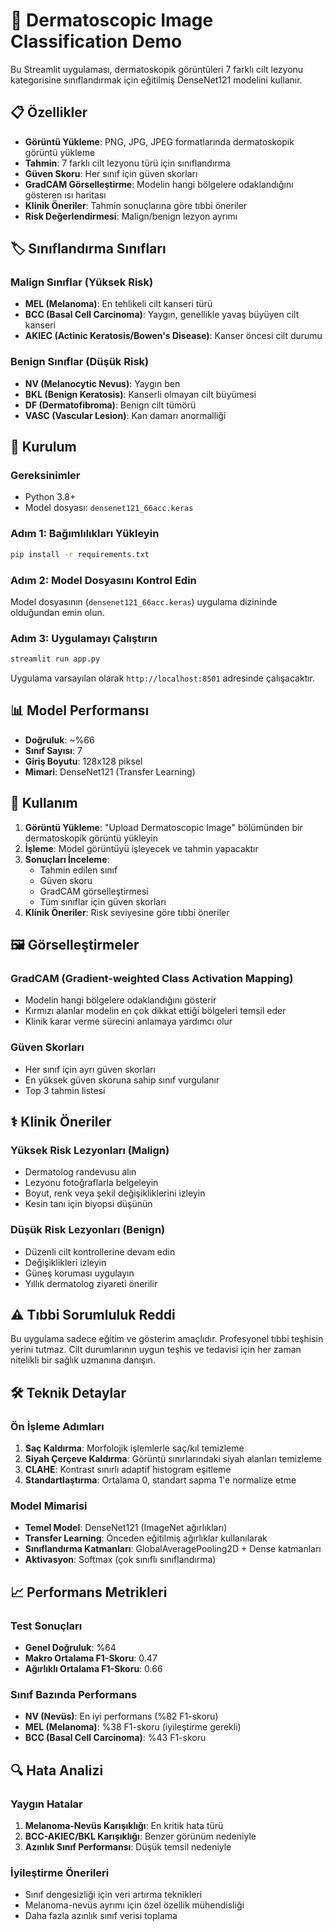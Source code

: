 # 🔬 Dermatoscopic Image Classification Demo

Bu Streamlit uygulaması, dermatoskopik görüntüleri 7 farklı cilt lezyonu kategorisine sınıflandırmak için eğitilmiş DenseNet121 modelini kullanır.

## 📋 Özellikler

- **Görüntü Yükleme**: PNG, JPG, JPEG formatlarında dermatoskopik görüntü yükleme
- **Tahmin**: 7 farklı cilt lezyonu türü için sınıflandırma
- **Güven Skoru**: Her sınıf için güven skorları
- **GradCAM Görselleştirme**: Modelin hangi bölgelere odaklandığını gösteren ısı haritası
- **Klinik Öneriler**: Tahmin sonuçlarına göre tıbbi öneriler
- **Risk Değerlendirmesi**: Malign/benign lezyon ayrımı

## 🏷️ Sınıflandırma Sınıfları

### Malign Sınıflar (Yüksek Risk)
- **MEL (Melanoma)**: En tehlikeli cilt kanseri türü
- **BCC (Basal Cell Carcinoma)**: Yaygın, genellikle yavaş büyüyen cilt kanseri
- **AKIEC (Actinic Keratosis/Bowen's Disease)**: Kanser öncesi cilt durumu

### Benign Sınıflar (Düşük Risk)
- **NV (Melanocytic Nevus)**: Yaygın ben
- **BKL (Benign Keratosis)**: Kanserli olmayan cilt büyümesi
- **DF (Dermatofibroma)**: Benign cilt tümörü
- **VASC (Vascular Lesion)**: Kan damarı anormalliği

## 🚀 Kurulum

### Gereksinimler
- Python 3.8+
- Model dosyası: `densenet121_66acc.keras`

### Adım 1: Bağımlılıkları Yükleyin
```bash
pip install -r requirements.txt
```

### Adım 2: Model Dosyasını Kontrol Edin
Model dosyasının (`densenet121_66acc.keras`) uygulama dizininde olduğundan emin olun.

### Adım 3: Uygulamayı Çalıştırın
```bash
streamlit run app.py
```

Uygulama varsayılan olarak `http://localhost:8501` adresinde çalışacaktır.

## 📊 Model Performansı

- **Doğruluk**: ~%66
- **Sınıf Sayısı**: 7
- **Giriş Boyutu**: 128x128 piksel
- **Mimari**: DenseNet121 (Transfer Learning)

## 🔧 Kullanım

1. **Görüntü Yükleme**: "Upload Dermatoscopic Image" bölümünden bir dermatoskopik görüntü yükleyin
2. **İşleme**: Model görüntüyü işleyecek ve tahmin yapacaktır
3. **Sonuçları İnceleme**: 
   - Tahmin edilen sınıf
   - Güven skoru
   - GradCAM görselleştirmesi
   - Tüm sınıflar için güven skorları
4. **Klinik Öneriler**: Risk seviyesine göre tıbbi öneriler

## 🖼️ Görselleştirmeler

### GradCAM (Gradient-weighted Class Activation Mapping)
- Modelin hangi bölgelere odaklandığını gösterir
- Kırmızı alanlar modelin en çok dikkat ettiği bölgeleri temsil eder
- Klinik karar verme sürecini anlamaya yardımcı olur

### Güven Skorları
- Her sınıf için ayrı güven skorları
- En yüksek güven skoruna sahip sınıf vurgulanır
- Top 3 tahmin listesi

## ⚕️ Klinik Öneriler

### Yüksek Risk Lezyonları (Malign)
- Dermatolog randevusu alın
- Lezyonu fotoğraflarla belgeleyin
- Boyut, renk veya şekil değişikliklerini izleyin
- Kesin tanı için biyopsi düşünün

### Düşük Risk Lezyonları (Benign)
- Düzenli cilt kontrollerine devam edin
- Değişiklikleri izleyin
- Güneş koruması uygulayın
- Yıllık dermatolog ziyareti önerilir

## ⚠️ Tıbbi Sorumluluk Reddi

Bu uygulama sadece eğitim ve gösterim amaçlıdır. Profesyonel tıbbi teşhisin yerini tutmaz. Cilt durumlarının uygun teşhis ve tedavisi için her zaman nitelikli bir sağlık uzmanına danışın.

## 🛠️ Teknik Detaylar

### Ön İşleme Adımları
1. **Saç Kaldırma**: Morfolojik işlemlerle saç/kıl temizleme
2. **Siyah Çerçeve Kaldırma**: Görüntü sınırlarındaki siyah alanları temizleme
3. **CLAHE**: Kontrast sınırlı adaptif histogram eşitleme
4. **Standartlaştırma**: Ortalama 0, standart sapma 1'e normalize etme

### Model Mimarisi
- **Temel Model**: DenseNet121 (ImageNet ağırlıkları)
- **Transfer Learning**: Önceden eğitilmiş ağırlıklar kullanılarak
- **Sınıflandırma Katmanları**: GlobalAveragePooling2D + Dense katmanları
- **Aktivasyon**: Softmax (çok sınıflı sınıflandırma)

## 📈 Performans Metrikleri

### Test Sonuçları
- **Genel Doğruluk**: %64
- **Makro Ortalama F1-Skoru**: 0.47
- **Ağırlıklı Ortalama F1-Skoru**: 0.66

### Sınıf Bazında Performans
- **NV (Nevüs)**: En iyi performans (%82 F1-skoru)
- **MEL (Melanoma)**: %38 F1-skoru (iyileştirme gerekli)
- **BCC (Basal Cell Carcinoma)**: %43 F1-skoru

## 🔍 Hata Analizi

### Yaygın Hatalar
1. **Melanoma-Nevüs Karışıklığı**: En kritik hata türü
2. **BCC-AKIEC/BKL Karışıklığı**: Benzer görünüm nedeniyle
3. **Azınlık Sınıf Performansı**: Düşük temsil nedeniyle

### İyileştirme Önerileri
- Sınıf dengesizliği için veri artırma teknikleri
- Melanoma-nevüs ayrımı için özel özellik mühendisliği
- Daha fazla azınlık sınıf verisi toplama
